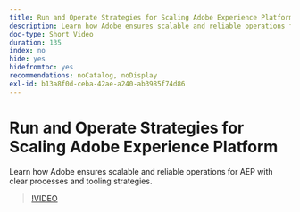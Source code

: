 ```yaml
---
title: Run and Operate Strategies for Scaling Adobe Experience Platform
description: Learn how Adobe ensures scalable and reliable operations for AEP with clear processes and tooling strategies.
doc-type: Short Video
duration: 135
index: no
hide: yes
hidefromtoc: yes
recommendations: noCatalog, noDisplay
exl-id: b13a8f0d-ceba-42ae-a240-ab3985f74d86
---
```

# Run and Operate Strategies for Scaling Adobe Experience Platform

Learn how Adobe ensures scalable and reliable operations for AEP with clear processes and tooling strategies.

<!-- 62_S655_3442541_134_run-and-operate-strategies-for-scaling-adobe-experience-platform -->
>[!VIDEO](https://video.tv.adobe.com/v/3458255/?learn=on&enablevpops=true)
